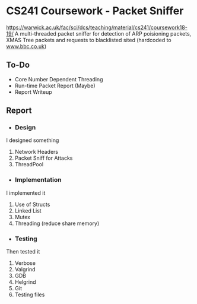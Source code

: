 # CS241 Coursework - Packet Sniffer
https://warwick.ac.uk/fac/sci/dcs/teaching/material/cs241/coursework18-19/
A multi-threaded packet sniffer for detection of ARP poisioning packets, XMAS Tree packets and requests to blacklisted sited (hardcoded to www.bbc.co.uk)

## To-Do
 - Core Number Dependent Threading
 - Run-time Packet Report (Maybe)
 - Report Writeup

## Report
* ### Design
I designed something
1. Network Headers
2. Packet Sniff for Attacks
3. ThreadPool
* ### Implementation
I implemented it
1. Use of Structs
2. Linked List
3. Mutex
4. Threading (reduce share memory)
* ### Testing
Then tested it
1. Verbose
2. Valgrind
3. GDB
4. Helgrind
5. Git
6. Testing files
